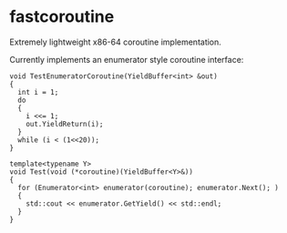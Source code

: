 fastcoroutine
=============

Extremely lightweight x86-64 coroutine implementation.

Currently implements an enumerator style coroutine interface:

    void TestEnumeratorCoroutine(YieldBuffer<int> &out)
    {
      int i = 1;
      do
      {
        i <<= 1;
        out.YieldReturn(i);
      }
      while (i < (1<<20));
    }

    template<typename Y>
    void Test(void (*coroutine)(YieldBuffer<Y>&))
    {
      for (Enumerator<int> enumerator(coroutine); enumerator.Next(); )
      {
        std::cout << enumerator.GetYield() << std::endl;
      }
    }
